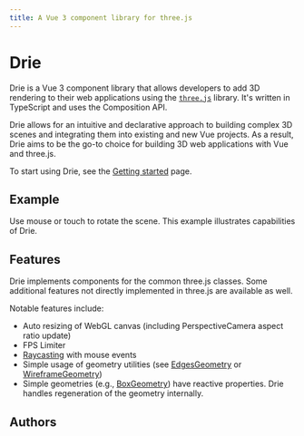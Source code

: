 ```yaml
---
title: A Vue 3 component library for three.js
---
```

<script setup>
import Test from './examples/Welcome.vue'

import { VPTeamMembers } from 'vitepress/theme'

const members = [
  {
    avatar: 'https://avatars.githubusercontent.com/u/26581833',
    name: 'Jan Vorisek',
    title: 'Creator',
    links: [
      { icon: 'github', link: 'https://github.com/janvorisek' },
      { icon: 'twitter', link: 'https://twitter.com/janvorisekdev' },
    ]
  },
  
]
</script>

# Drie

Drie is a Vue 3 component library that allows developers to add 3D rendering to their web applications using the [`three.js`](https://threejs.org/) library. It's written in TypeScript and uses the Composition API.

Drie allows for an intuitive and declarative approach to building complex 3D scenes and integrating them into existing and new Vue projects. As a result, Drie aims to be the go-to choice for building 3D web applications with Vue and three.js.

To start using Drie, see the [Getting started](/getting-started) page.

## Example

Use mouse or touch to rotate the scene. This example illustrates capabilities of Drie.

<ClientOnly>
<Test />
</ClientOnly>

## Features

Drie implements components for the common three.js classes. Some additional features not directly implemented in three.js are available as well.

Notable features include:

- Auto resizing of WebGL canvas (including PerspectiveCamera aspect ratio update)
- FPS Limiter
- [Raycasting](/raycasting) with mouse events
- Simple usage of geometry utilities (see [EdgesGeometry](components/Geometries/EdgesGeometry) or [WireframeGeometry](components/Geometries/WireframeGeometry))
- Simple geometries (e.g., [BoxGeometry](components/Geometries/BoxGeometry)) have reactive properties. Drie handles regeneration of the geometry internally.

## Authors

<VPTeamMembers size="small" :members="members" />
